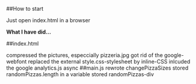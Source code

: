 ##How to start

Just open index.html in a browser

**What I have did...**

##index.html

compressed the pictures, especcially pizzeria.jpg
got rid of the google-webfont
replaced the external style.css-stylesheet by inline-CSS
inlcuded the google analytics.js async
##main.js
rewrote changePizzaSizes
stored randomPizzas.length in a variable
stored randomPizzas-div 
